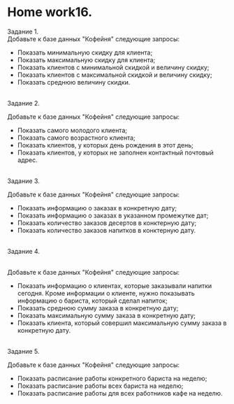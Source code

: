 # <b>Home work16.</b>

Задание 1.<br>
Добавьте к базе данных "Кофейня" следующие запросы:<br>
<ul>
<li>Показать минимальную скидку для клиента;</li>
<li>Показать максимальную скидку для клиента;</li>
<li>Показать клиентов с минимальной скидкой и величину скидку;</li>
<li>Показать клиентов с максимальной скидкой и величину скидку;</li>
<li>Показать среднюю величину скидки.</li>
</ul>

<br>Задание 2.<br>

Добавьте к базе данных "Кофейня" следующие запросы:<br>
<ul>
<li>Показать самого молодого клиента;</li>
<li>Показать самого возрастного клиента;</li>
<li>Показать клиентов, у которых день рождения в этот день;</li>
<li>Показать клиентов, у которых не заполнен контактный почтовый адрес.</li>
</ul>

<br>Задание 3.<br>

Добавьте к базе данных "Кофейня" следующие запросы:<br>
<ul>
<li>Показать информацию о заказах в конкретную дату;</li>
<li>Показать информацию о заказах в указанном промежутке дат;</li>
<li>Показать количество заказов десертов в конктерную дату;</li>
<li>Показать количество заказов напитков в конктерную дату.</li>
</ul>

<br>Задание 4.<br><br>

Добавьте к базе данных "Кофейня" следующие запросы:<br>
<ul>
<li>Показать информацию о клиентах, которые заказывали напитки сегодня. Кроме информации о клиенте, нужно показывать информацию о бариста, который сделал напиток;</li>
<li>Показать среднюю сумму заказа в конкретную дату;</li>
<li>Показать максимальную сумму заказа в конкретную дату;</li>
<li>Показать клиента, который совершил максимальную сумму заказа в конкретную дату.</li>
</ul>

<br>Задание 5.<br>

Добавьте к базе данных "Кофейня" следующие запросы:<br>
<ul>
<li>Показать расписание работы конкретного бариста на неделю;</li>
<li>Показать расписание работы всех бариста на неделю;</li>
<li> Показать расписание работы для всех работников кафе на неделю.</li>
</ul>
